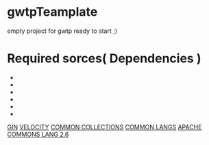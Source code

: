 # gwtpTeamplate
empty project for gwtp ready to start ;)

# Required sorces( Dependencies )
<ul>
  <li></li>
  <li></li>
  <li></li>
  <li></li>
  <li></li><li></li>
</ul>
<a href="https://repo1.maven.org/maven2/com/gwtplatform/>GWTP respository</a>
<a href="https://code.google.com/archive/p/google-gin/downloads">GIN</a>
<a href="http://goo.gl/UYxZBZ">VELOCITY</a>
<a href="http://goo.gl/BXdbDP">COMMON COLLECTIONS</a>
<a href="http://goo.gl/c2U1GH">COMMON LANGS</a>
<a href="https://commons.apache.org/proper/commons-lang/download_lang.cgi">APACHE COMMONS LANG 2.6</a>
